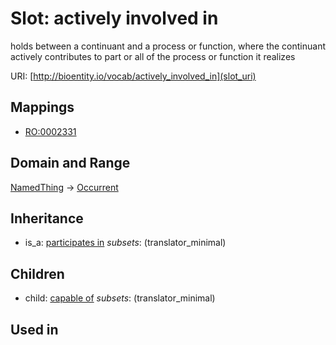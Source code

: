 # Slot: actively involved in


holds between a continuant and a process or function, where the continuant actively contributes to part or all of the process or function it realizes

URI: [http://bioentity.io/vocab/actively_involved_in](slot_uri)
## Mappings

 * [RO:0002331](http://purl.obolibrary.org/obo/RO_0002331)
## Domain and Range

[NamedThing](NamedThing.md) -> [Occurrent](Occurrent.md)
## Inheritance

 *  is_a: [participates in](participates_in.md) *subsets*: (translator_minimal)
## Children

 *  child: [capable of](capable_of.md) *subsets*: (translator_minimal)
## Used in

